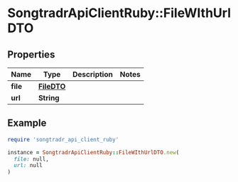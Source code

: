 # SongtradrApiClientRuby::FileWIthUrlDTO

## Properties

| Name | Type | Description | Notes |
| ---- | ---- | ----------- | ----- |
| **file** | [**FileDTO**](FileDTO.md) |  |  |
| **url** | **String** |  |  |

## Example

```ruby
require 'songtradr_api_client_ruby'

instance = SongtradrApiClientRuby::FileWIthUrlDTO.new(
  file: null,
  url: null
)
```


